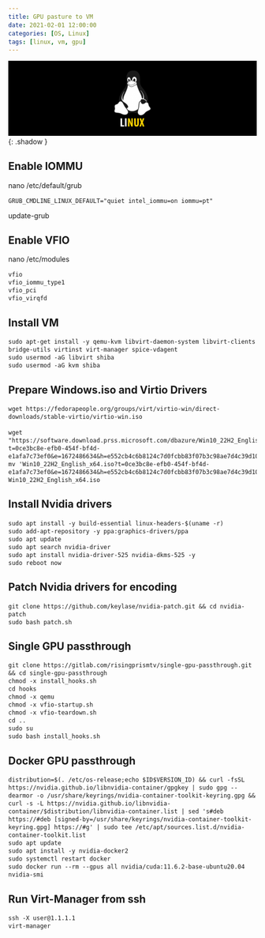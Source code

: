 ```yaml
---
title: GPU pasture to VM
date: 2021-02-01 12:00:00
categories: [OS, Linux]
tags: [linux, vm, gpu]
---
```

![](https://github.com/senad-d/senad-d.github.io/blob/main/_media/images/linux-banner.png?raw=true){: .shadow }

## Enable IOMMU
nano /etc/default/grub
```shell
GRUB_CMDLINE_LINUX_DEFAULT="quiet intel_iommu=on iommu=pt"
```
update-grub

## Enable VFIO
nano /etc/modules
```shell
vfio
vfio_iommu_type1
vfio_pci
vfio_virqfd
```

## Install VM
```shell
sudo apt-get install -y qemu-kvm libvirt-daemon-system libvirt-clients bridge-utils virtinst virt-manager spice-vdagent
sudo usermod -aG libvirt shiba
sudo usermod -aG kvm shiba

```

## Prepare Windows.iso and Virtio Drivers
```shell
wget https://fedorapeople.org/groups/virt/virtio-win/direct-downloads/stable-virtio/virtio-win.iso

wget "https://software.download.prss.microsoft.com/dbazure/Win10_22H2_English_x64.iso?t=0ce3bc8e-efb0-454f-bf4d-e1afa7c73ef0&e=1672486634&h=e552cb4c6b8124c7d0fcbb83f07b3c98ae7d4c39d10c0e76f137ba9c29794881"
mv 'Win10_22H2_English_x64.iso?t=0ce3bc8e-efb0-454f-bf4d-e1afa7c73ef0&e=1672486634&h=e552cb4c6b8124c7d0fcbb83f07b3c98ae7d4c39d10c0e76f137ba9c29794881' Win10_22H2_English_x64.iso
```

## Install Nvidia drivers
```shell
sudo apt install -y build-essential linux-headers-$(uname -r)
sudo add-apt-repository -y ppa:graphics-drivers/ppa
sudo apt update
sudo apt search nvidia-driver
sudo apt install nvidia-driver-525 nvidia-dkms-525 -y
sudo reboot now
```

## Patch Nvidia drivers for encoding
```shell
git clone https://github.com/keylase/nvidia-patch.git && cd nvidia-patch
sudo bash patch.sh
```

## Single GPU passthrough
```shell
git clone https://gitlab.com/risingprismtv/single-gpu-passthrough.git && cd single-gpu-passthrough
chmod -x install_hooks.sh
cd hooks
chmod -x qemu
chmod -x vfio-startup.sh
chmod -x vfio-teardown.sh
cd ..
sudo su
sudo bash install_hooks.sh
```

## Docker GPU passthrough
```shell
distribution=$(. /etc/os-release;echo $ID$VERSION_ID) && curl -fsSL https://nvidia.github.io/libnvidia-container/gpgkey | sudo gpg --dearmor -o /usr/share/keyrings/nvidia-container-toolkit-keyring.gpg && curl -s -L https://nvidia.github.io/libnvidia-container/$distribution/libnvidia-container.list | sed 's#deb https://#deb [signed-by=/usr/share/keyrings/nvidia-container-toolkit-keyring.gpg] https://#g' | sudo tee /etc/apt/sources.list.d/nvidia-container-toolkit.list
sudo apt update
sudo apt install -y nvidia-docker2
sudo systemctl restart docker
sudo docker run --rm --gpus all nvidia/cuda:11.6.2-base-ubuntu20.04 nvidia-smi
```

## Run Virt-Manager from ssh
```shell
ssh -X user@1.1.1.1
virt-manager
```
